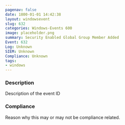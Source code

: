 ```yaml
---
pagenav: false
date: 1800-01-01 14:42:38
layout: windowsevent
slug: 632
categories: Windows-Events 600
image: placeholder.png
summary: Security Enabled Global Group Member Added
Event: 632
Log: Unknown
SIEM: Unknown
Compliance: Unknown
tags:
- windows
---
```


### Description

Description of the event ID

### Compliance

Reason why this may or may not be compliance related.
